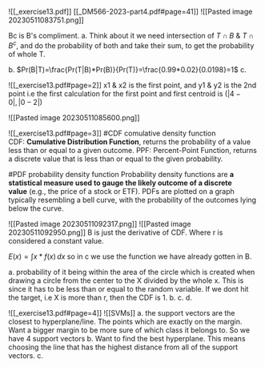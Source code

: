![[_exercise13.pdf]]
[[_DM566-2023-part4.pdf#page=41]]
![[Pasted image 20230511083751.png]]

Bc is B's compliment.
a. Think about it we need intersection of $T\cap B$ & $T\cap B^c$,  and do the probability of both and take their sum, to get the probability of whole T.

b. $Pr(B|T)=\frac{Pr(T|B)*Pr(B)}{Pr(T)}=\frac{0.99*0.02}{0.0198}=1$
c. 


![[_exercise13.pdf#page=2]]
x1 & x2 is the first point, and y1 & y2 is the 2nd point
i.e the first calculation for the first point and first centroid is $(|4-0|, |0-2|)$

![[Pasted image 20230511085600.png]]

![[_exercise13.pdf#page=3]]
#CDF comulative density function   
CDF: **Cumulative Distribution Function**, returns the probability of a value less than or equal to a given outcome. PPF: Percent-Point Function, returns a discrete value that is less than or equal to the given probability.

#PDF probability density function
Probability density functions are **a statistical measure used to gauge the likely outcome of a discrete value** (e.g., the price of a stock or ETF). PDFs are plotted on a graph typically resembling a bell curve, with the probability of the outcomes lying below the curve.

![[Pasted image 20230511092317.png]]
![[Pasted image 20230511092950.png]]
B is just the derivative of CDF. Where r is considered a constant value.

$E(x)=\int x*f(x) \, dx$ so in c we use the function we have already gotten in B.

a. probability of it being within the area of the circle which is created when drawing a circle from the center to the X divided by the whole x. This is since it has to be less than or equal to the random variable. If we dont hit the target, i.e X is more than r, then the CDF is 1. 
b. 
c.
d.

![[_exercise13.pdf#page=4]]
![[SVMs]]
a. the support vectors are the closest to hyperplane/line. The points which are exactly on the margin. Want a bigger margin to be more sure of which class it belongs to. So we have 4 support vectors
b. Want to find the best hyperplane. This means choosing the line that has the highest distance from all of the support vectors.
c. 